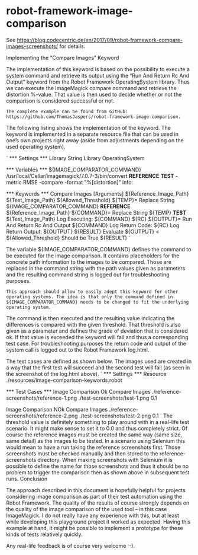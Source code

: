 # robot-framework-image-comparison

See https://blog.codecentric.de/en/2017/09/robot-framework-compare-images-screenshots/ for details.

Implementing the “Compare Images” Keyword

The implementation of this keyword is based on the possibility to execute a system command and retrieve its output using the “Run And Return Rc And Output” keyword from the Robot Framework OperatingSystem library. Thus we can execute the ImageMagick compare command and retrieve the distortion %-value. That value is then used to decide whether or not the comparison is considered successful or not.

    The complete example can be found from GitHub: https://github.com/ThomasJaspers/robot-framework-image-comparison.

The following listing shows the implementation of the keyword. The keyword is implemented in a separate resource file that can be used in one’s own projects right away (aside from adjustments depending on the used operating system).

`
*** Settings ***
Library   String
Library   OperatingSystem

*** Variables ***
${IMAGE_COMPARATOR_COMMAND}   /usr/local/Cellar/imagemagick/7.0.7-3/bin/convert __REFERENCE__ __TEST__ -metric RMSE -compare -format  "%[distortion]" info:

*** Keywords ***
Compare Images
   [Arguments]      ${Reference_Image_Path}    ${Test_Image_Path}    ${Allowed_Threshold}
   ${TEMP}=         Replace String     ${IMAGE_COMPARATOR_COMMAND}    __REFERENCE__     ${Reference_Image_Path}
   ${COMMAND}=      Replace String     ${TEMP}    __TEST__     ${Test_Image_Path}
   Log              Executing: ${COMMAND}
   ${RC}            ${OUTPUT}=     Run And Return Rc And Output     ${COMMAND}
   Log              Return Code: ${RC}
   Log              Return Output: ${OUTPUT}
   ${RESULT}        Evaluate    ${OUTPUT} < ${Allowed_Threshold}
   Should be True   ${RESULT}
`

The variable ${IMAGE_COMPARATOR_COMMAND} defines the command to be executed for the image comparison. It contains placeholders for the concrete path information to the images to be compared. Those are replaced in the command string with the path values given as parameters and the resulting command string is logged out for troubleshooting purposes.

    This approach should allow to easily adept this keyword for other operating systems. The idea is that only the command defined in ${IMAGE_COMPARATOR_COMMAND} needs to be changed to fit the underlying operating system.

The command is then executed and the resulting value indicating the differences is compared with the given threshold. That threshold is also given as a parameter and defines the grade of deviation that is considered ok. If that value is exceeded the keyword will fail and thus a corresponding test case. For troubleshooting purposes the return code and output of the system call is logged out to the Robot Framework log.html.

The test cases are defined as shown below. The images used are created in a way that the first test will succeed and the second test will fail (as seen in the screenshot of the log.html above).
`
*** Settings ***
Resource    ./resources/image-comparison-keywords.robot

*** Test Cases ***
Image Comparison Ok
  Compare Images    ./reference-screenshots/reference-1.png    ./test-screenshots/test-1.png   0.1

Image Comparison NOk
  Compare Images    ./reference-screenshots/reference-2.png    ./test-screenshots/test-2.png   0.1
`
The threshold value is definitely something to play around with in a real-life test scenario. It might make sense to set it to 0.0 and thus completely strict. Of course the reference images must be created the same way (same size, same detail) as the images to be tested. In a scenario using Selenium this would mean to have a run taking the reference screenshots first. Those screenshots must be checked manually and then stored to the reference-screenshots directory. When making screenshots with Selenium it is possible to define the name for those screenshots and thus it should be no problem to trigger the comparison then as shown above in subsequent test runs.
Conclusion

The approach described in this document is hopefully helpful for projects considering image comparison as part of their test automation using the Robot Framework. The quality of the results of course strongly depends on the quality of the image comparison of the used tool – in this case ImageMagick. I do not really have any experience with this, but at least while developing this playground project it worked as expected. Having this example at hand, it might be possible to implement a prototype for these kinds of tests relatively quickly.

Any real-life feedback is of course very welcome :-).
